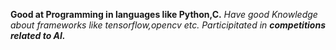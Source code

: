 **Good at Programming in languages like Python,C.**
*Have good Knowledge about frameworks like tensorflow,opencv etc.*
_Participitated in **competitions related to AI.**_
